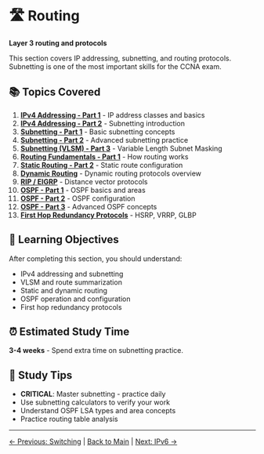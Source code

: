# 🛣️ Routing

**Layer 3 routing and protocols**

This section covers IP addressing, subnetting, and routing protocols. Subnetting is one of the most important skills for the CCNA exam.

## 📚 Topics Covered

1. **[IPv4 Addressing - Part 1](./IPv4_Addressing_Part1.md)** - IP address classes and basics
2. **[IPv4 Addressing - Part 2](./IPv4_Addressing_Part2.md)** - Subnetting introduction
3. **[Subnetting - Part 1](./Subnetting_Part1.md)** - Basic subnetting concepts
4. **[Subnetting - Part 2](./Subnetting_Part2.md)** - Advanced subnetting practice
5. **[Subnetting (VLSM) - Part 3](./Subnetting_VLSM_Part3.md)** - Variable Length Subnet Masking
6. **[Routing Fundamentals - Part 1](./Routing_Fundamentals_Part1.md)** - How routing works
7. **[Static Routing - Part 2](./Static_Routing_Part2.md)** - Static route configuration
8. **[Dynamic Routing](./DynamicRouting.md)** - Dynamic routing protocols overview
9. **[RIP / EIGRP](./RIP_and_EIGRP.md)** - Distance vector protocols
10. **[OSPF - Part 1](./OSPF_Part1.md)** - OSPF basics and areas
11. **[OSPF - Part 2](./OSPF_Part2.md)** - OSPF configuration
12. **[OSPF - Part 3](./OSPF_Part3.md)** - Advanced OSPF concepts
13. **[First Hop Redundancy Protocols](./First_Hop_Redundancy_Protocols.md)** - HSRP, VRRP, GLBP

## 🎯 Learning Objectives

After completing this section, you should understand:
- IPv4 addressing and subnetting
- VLSM and route summarization
- Static and dynamic routing
- OSPF operation and configuration
- First hop redundancy protocols

## ⏰ Estimated Study Time
**3-4 weeks** - Spend extra time on subnetting practice.

## 📝 Study Tips
- **CRITICAL**: Master subnetting - practice daily
- Use subnetting calculators to verify your work
- Understand OSPF LSA types and area concepts
- Practice routing table analysis

---
[← Previous: Switching](../02_Switching/README.md) | [Back to Main](../README.md) | [Next: IPv6 →](../04_IPv6/README.md)

